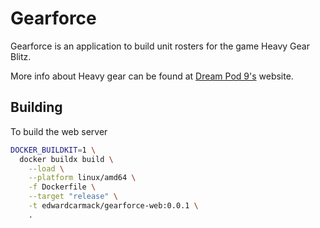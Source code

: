 # Gearforce

Gearforce is an application to build unit rosters for the game Heavy Gear Blitz.

More info about Heavy gear can be found at [Dream Pod 9's](www.dp9.com) website.

## Building

To build the web server
```bash
DOCKER_BUILDKIT=1 \
  docker buildx build \
    --load \
    --platform linux/amd64 \
    -f Dockerfile \
    --target "release" \
    -t edwardcarmack/gearforce-web:0.0.1 \
    .

```
